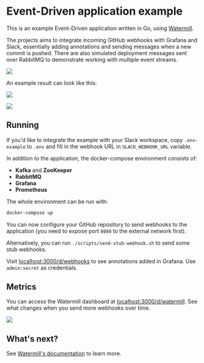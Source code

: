 # Event-Driven application example

This is an example Event-Driven application written in Go, using [Watermill](https://github.com/ThreeDotsLabs/watermill).

The projects aims to integrate incoming GitHub webhooks with Grafana and Slack, essentially adding annotations and
sending messages when a new commit is pushed. There are also simulated deployment messages sent over RabbitMQ to
demonstrate working with multiple event streams.

![](https://threedots.tech/media/event-driven-applications/diagram.png)

An example result can look like this: 

![](https://threedots.tech/media/event-driven-applications/grafana.png)

![](https://threedots.tech/media/event-driven-applications/slack.png)

## Running

If you'd like to integrate the example with your Slack workspace, copy `.env-example` to `.env` and fill in the
webhook URL in `SLACK_WEBHOOK_URL` variable.

In addition to the application, the docker-compose environment consists of:

* **Kafka** and **ZooKeeper**
* **RabbitMQ**
* **Grafana**
* **Prometheus**

The whole environment can be run with:

```bash
docker-compose up
```

You can now configure your GitHub repository to send webhooks to the application (you need to expose port `8080` to the
external network first).

Alternatively, you can run `./scripts/send-stub-webhook.sh` to send some stub webhooks.

Visit [localhost:3000/d/webhooks](http://localhost:3000/d/webhooks) to see annotations added in Grafana. Use
`admin:secret` as credentials.

## Metrics

You can access the Watermill dashboard at [localhost:3000/d/watermill](http://localhost:3000/d/watermill). See what
changes when you send more webhooks over time.

![](https://threedots.tech/media/event-driven-applications/metrics.png)

## What's next?

See [Watermill's documentation](https://watermill.io/) to learn more.
